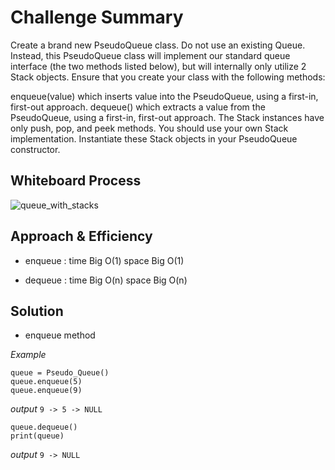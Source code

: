 # Challenge Summary
<!-- Description of the challenge -->
Create a brand new PseudoQueue class. Do not use an existing Queue. Instead, this PseudoQueue class will implement our standard queue interface (the two methods listed below), but will internally only utilize 2 Stack objects. Ensure that you create your class with the following methods:

enqueue(value) which inserts value into the PseudoQueue, using a first-in, first-out approach.
dequeue() which extracts a value from the PseudoQueue, using a first-in, first-out approach.
The Stack instances have only push, pop, and peek methods. You should use your own Stack implementation. Instantiate these Stack objects in your PseudoQueue constructor.

## Whiteboard Process
<!-- Embedded whiteboard image -->
![queue_with_stacks](../assets/queue_with_stacks.jpg)

## Approach & Efficiency
<!-- What approach did you take? Why? What is the Big O space/time for this approach? -->
- enqueue :
time Big O(1)
space Big O(1)

- dequeue :
time Big O(n)
space Big O(n)

## Solution
<!-- Show how to run your code, and examples of it in action -->

- enqueue method 

*Example*

```
queue = Pseudo_Queue()
queue.enqueue(5)
queue.enqueue(9)
```

*output* `9 -> 5 -> NULL`

```
queue.dequeue()
print(queue)
```
*output* `9 -> NULL`

